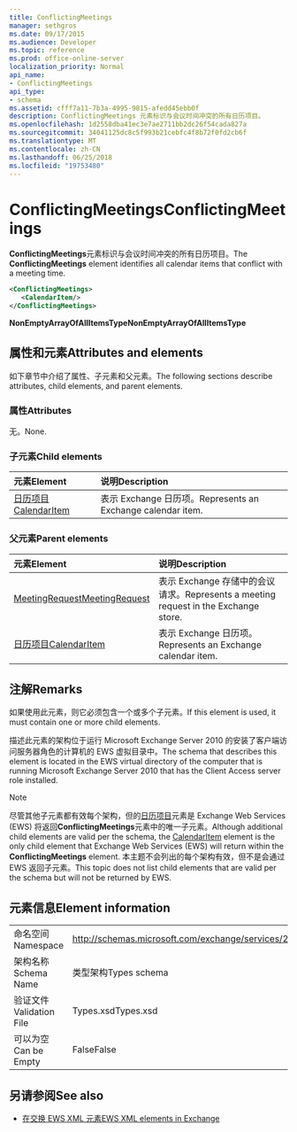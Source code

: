 ```yaml
---
title: ConflictingMeetings
manager: sethgros
ms.date: 09/17/2015
ms.audience: Developer
ms.topic: reference
ms.prod: office-online-server
localization_priority: Normal
api_name:
- ConflictingMeetings
api_type:
- schema
ms.assetid: cfff7a11-7b3a-4995-9815-afedd45ebb0f
description: ConflictingMeetings 元素标识与会议时间冲突的所有日历项目。
ms.openlocfilehash: 1d2558dba41ec3e7ae2711bb2dc26f54cada827a
ms.sourcegitcommit: 34041125dc8c5f993b21cebfc4f8b72f0fd2cb6f
ms.translationtype: MT
ms.contentlocale: zh-CN
ms.lasthandoff: 06/25/2018
ms.locfileid: "19753480"
---
```

# <a name="conflictingmeetings"></a><span data-ttu-id="2dc24-103">ConflictingMeetings</span><span class="sxs-lookup"><span data-stu-id="2dc24-103">ConflictingMeetings</span></span>

<span data-ttu-id="2dc24-104">**ConflictingMeetings**元素标识与会议时间冲突的所有日历项目。</span><span class="sxs-lookup"><span data-stu-id="2dc24-104">The **ConflictingMeetings** element identifies all calendar items that conflict with a meeting time.</span></span> 
  
```xml
<ConflictingMeetings>
   <CalendarItem/>
</ConflictingMeetings>
```

 <span data-ttu-id="2dc24-105">**NonEmptyArrayOfAllItemsType**</span><span class="sxs-lookup"><span data-stu-id="2dc24-105">**NonEmptyArrayOfAllItemsType**</span></span>
## <a name="attributes-and-elements"></a><span data-ttu-id="2dc24-106">属性和元素</span><span class="sxs-lookup"><span data-stu-id="2dc24-106">Attributes and elements</span></span>

<span data-ttu-id="2dc24-107">如下章节中介绍了属性、子元素和父元素。</span><span class="sxs-lookup"><span data-stu-id="2dc24-107">The following sections describe attributes, child elements, and parent elements.</span></span>
  
### <a name="attributes"></a><span data-ttu-id="2dc24-108">属性</span><span class="sxs-lookup"><span data-stu-id="2dc24-108">Attributes</span></span>

<span data-ttu-id="2dc24-109">无。</span><span class="sxs-lookup"><span data-stu-id="2dc24-109">None.</span></span>
  
### <a name="child-elements"></a><span data-ttu-id="2dc24-110">子元素</span><span class="sxs-lookup"><span data-stu-id="2dc24-110">Child elements</span></span>

|<span data-ttu-id="2dc24-111">**元素**</span><span class="sxs-lookup"><span data-stu-id="2dc24-111">**Element**</span></span>|<span data-ttu-id="2dc24-112">**说明**</span><span class="sxs-lookup"><span data-stu-id="2dc24-112">**Description**</span></span>|
|:-----|:-----|
|[<span data-ttu-id="2dc24-113">日历项目</span><span class="sxs-lookup"><span data-stu-id="2dc24-113">CalendarItem</span></span>](calendaritem.md) <br/> |<span data-ttu-id="2dc24-114">表示 Exchange 日历项。</span><span class="sxs-lookup"><span data-stu-id="2dc24-114">Represents an Exchange calendar item.</span></span>  <br/> |
   
### <a name="parent-elements"></a><span data-ttu-id="2dc24-115">父元素</span><span class="sxs-lookup"><span data-stu-id="2dc24-115">Parent elements</span></span>

|<span data-ttu-id="2dc24-116">**元素**</span><span class="sxs-lookup"><span data-stu-id="2dc24-116">**Element**</span></span>|<span data-ttu-id="2dc24-117">**说明**</span><span class="sxs-lookup"><span data-stu-id="2dc24-117">**Description**</span></span>|
|:-----|:-----|
|[<span data-ttu-id="2dc24-118">MeetingRequest</span><span class="sxs-lookup"><span data-stu-id="2dc24-118">MeetingRequest</span></span>](meetingrequest.md) <br/> |<span data-ttu-id="2dc24-119">表示 Exchange 存储中的会议请求。</span><span class="sxs-lookup"><span data-stu-id="2dc24-119">Represents a meeting request in the Exchange store.</span></span>  <br/> |
|[<span data-ttu-id="2dc24-120">日历项目</span><span class="sxs-lookup"><span data-stu-id="2dc24-120">CalendarItem</span></span>](calendaritem.md) <br/> |<span data-ttu-id="2dc24-121">表示 Exchange 日历项。</span><span class="sxs-lookup"><span data-stu-id="2dc24-121">Represents an Exchange calendar item.</span></span>  <br/> |
   
## <a name="remarks"></a><span data-ttu-id="2dc24-122">注解</span><span class="sxs-lookup"><span data-stu-id="2dc24-122">Remarks</span></span>

<span data-ttu-id="2dc24-123">如果使用此元素，则它必须包含一个或多个子元素。</span><span class="sxs-lookup"><span data-stu-id="2dc24-123">If this element is used, it must contain one or more child elements.</span></span>
  
<span data-ttu-id="2dc24-124">描述此元素的架构位于运行 Microsoft Exchange Server 2010 的安装了客户端访问服务器角色的计算机的 EWS 虚拟目录中。</span><span class="sxs-lookup"><span data-stu-id="2dc24-124">The schema that describes this element is located in the EWS virtual directory of the computer that is running Microsoft Exchange Server 2010 that has the Client Access server role installed.</span></span>
  
> [!NOTE]
> <span data-ttu-id="2dc24-125">尽管其他子元素都有效每个架构，但的[日历项目](calendaritem.md)元素是 Exchange Web Services (EWS) 将返回**ConflictingMeetings**元素中的唯一子元素。</span><span class="sxs-lookup"><span data-stu-id="2dc24-125">Although additional child elements are valid per the schema, the [CalendarItem](calendaritem.md) element is the only child element that Exchange Web Services (EWS) will return within the **ConflictingMeetings** element.</span></span> <span data-ttu-id="2dc24-126">本主题不会列出的每个架构有效，但不是会通过 EWS 返回子元素。</span><span class="sxs-lookup"><span data-stu-id="2dc24-126">This topic does not list child elements that are valid per the schema but will not be returned by EWS.</span></span> 
  
## <a name="element-information"></a><span data-ttu-id="2dc24-127">元素信息</span><span class="sxs-lookup"><span data-stu-id="2dc24-127">Element information</span></span>

|||
|:-----|:-----|
|<span data-ttu-id="2dc24-128">命名空间</span><span class="sxs-lookup"><span data-stu-id="2dc24-128">Namespace</span></span>  <br/> |http://schemas.microsoft.com/exchange/services/2006/types  <br/> |
|<span data-ttu-id="2dc24-129">架构名称</span><span class="sxs-lookup"><span data-stu-id="2dc24-129">Schema Name</span></span>  <br/> |<span data-ttu-id="2dc24-130">类型架构</span><span class="sxs-lookup"><span data-stu-id="2dc24-130">Types schema</span></span>  <br/> |
|<span data-ttu-id="2dc24-131">验证文件</span><span class="sxs-lookup"><span data-stu-id="2dc24-131">Validation File</span></span>  <br/> |<span data-ttu-id="2dc24-132">Types.xsd</span><span class="sxs-lookup"><span data-stu-id="2dc24-132">Types.xsd</span></span>  <br/> |
|<span data-ttu-id="2dc24-133">可以为空</span><span class="sxs-lookup"><span data-stu-id="2dc24-133">Can be Empty</span></span>  <br/> |<span data-ttu-id="2dc24-134">False</span><span class="sxs-lookup"><span data-stu-id="2dc24-134">False</span></span>  <br/> |
   
## <a name="see-also"></a><span data-ttu-id="2dc24-135">另请参阅</span><span class="sxs-lookup"><span data-stu-id="2dc24-135">See also</span></span>



- [<span data-ttu-id="2dc24-136">在交换 EWS XML 元素</span><span class="sxs-lookup"><span data-stu-id="2dc24-136">EWS XML elements in Exchange</span></span>](ews-xml-elements-in-exchange.md)

